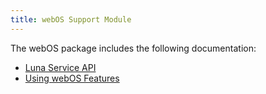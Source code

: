 ```yaml
---
title: webOS Support Module
---
```


The webOS package includes the following documentation:

* [Luna Service API](./luna-service-api.md)
* [Using webOS Features](./webos-features.md)
